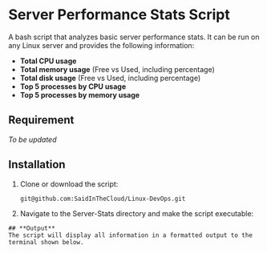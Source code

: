 # Server Performance Stats Script

A bash script that analyzes basic server performance stats. It can be run on any Linux server and provides the following information:

- **Total CPU usage**
- **Total memory usage** (Free vs Used, including percentage)
- **Total disk usage** (Free vs Used, including percentage)
- **Top 5 processes by CPU usage**
- **Top 5 processes by memory usage**

## **Requirement**
*To be updated*

## **Installation**
1. Clone or download the script:
   ```bash
   git@github.com:SaidInTheCloud/Linux-DevOps.git

2. Navigate to the Server-Stats directory and make the script executable:
  ```chmod +x server-stats.sh
## **Output**
The script will display all information in a formatted output to the terminal shown below.



